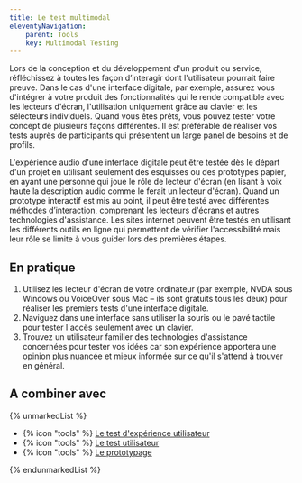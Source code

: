 ```yaml
---
title: Le test multimodal
eleventyNavigation:
    parent: Tools
    key: Multimodal Testing
---
```


Lors de la conception et du développement d'un produit ou service, réfléchissez à toutes les façon d’interagir dont
l'utilisateur pourrait faire preuve. Dans le cas d'une interface digitale, par exemple, assurez vous d'intégrer à votre
produit des fonctionnalités qui le rende compatible avec les lecteurs d'écran, l'utilisation uniquement grâce au clavier
et les sélecteurs individuels. Quand vous êtes prêts, vous pouvez tester votre concept de plusieurs façons différentes.
Il est préférable de réaliser vos tests auprès de participants qui présentent un large panel de besoins et de profils.

L'expérience audio d'une interface digitale peut être testée dès le départ d'un projet en utilisant seulement des
esquisses ou des prototypes papier, en ayant une personne qui joue le rôle de lecteur d'écran (en lisant à voix haute la
description audio comme le ferait un lecteur d'écran). Quand un prototype interactif est mis au point, il peut être
testé avec différentes méthodes d’interaction, comprenant les lecteurs d'écrans et autres technologies d'assistance. Les
sites internet peuvent être testés en utilisant les différents outils en ligne qui permettent de vérifier
l'accessibilité mais leur rôle se limite à vous guider lors des premières étapes.

## En pratique

1. Utilisez les lecteur d'écran de votre ordinateur (par exemple, NVDA sous Windows ou VoiceOver sous Mac – ils sont
   gratuits tous les deux) pour réaliser les premiers tests d'une interface digitale.
2. Naviguez dans une interface sans utiliser la souris ou le pavé tactile pour tester l'accès seulement avec un clavier.
3. Trouvez un utilisateur familier des technologies d'assistance concernées pour tester vos idées car son expérience
   apportera une opinion plus nuancée et mieux informée sur ce qu'il s'attend à trouver en général.

## A combiner avec

{% unmarkedList %}

* {% icon "tools" %} [Le test d'expérience utilisateur](../../outils/le-test-dexperience-utilisateur/)
* {% icon "tools" %} [Le test utilisateur](../../outils/le-test-utilisateur/)
* {% icon "tools" %} [Le prototypage](../../outils/le-prototypage/)

{% endunmarkedList %}
